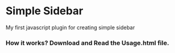 # Simple Sidebar
My first javascript plugin for creating simple sidebar
<h3>How it works? Download and Read the Usage.html file.</h3>
